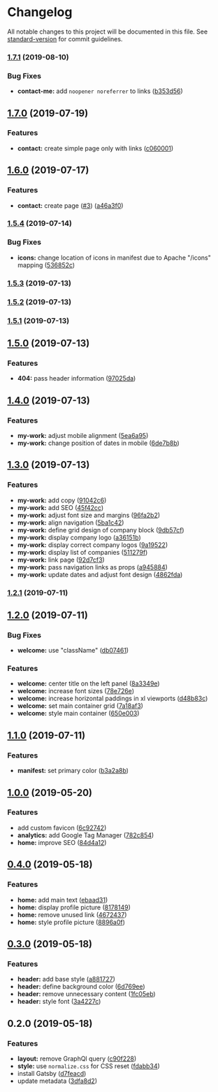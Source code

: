 # Changelog

All notable changes to this project will be documented in this file. See [standard-version](https://github.com/conventional-changelog/standard-version) for commit guidelines.

### [1.7.1](https://github.com/gatsbyjs/gatsby-starter-default/compare/v1.7.0...v1.7.1) (2019-08-10)


### Bug Fixes

* **contact-me:** add `noopener noreferrer` to links ([b353d56](https://github.com/gatsbyjs/gatsby-starter-default/commit/b353d56))

## [1.7.0](https://github.com/gatsbyjs/gatsby-starter-default/compare/v1.6.0...v1.7.0) (2019-07-19)


### Features

* **contact:** create simple page only with links ([c060001](https://github.com/gatsbyjs/gatsby-starter-default/commit/c060001))



## [1.6.0](https://github.com/gatsbyjs/gatsby-starter-default/compare/v1.5.4...v1.6.0) (2019-07-17)


### Features

* **contact:** create page ([#3](https://github.com/gatsbyjs/gatsby-starter-default/issues/3)) ([a46a3f0](https://github.com/gatsbyjs/gatsby-starter-default/commit/a46a3f0))



### [1.5.4](https://github.com/gatsbyjs/gatsby-starter-default/compare/v1.5.3...v1.5.4) (2019-07-14)


### Bug Fixes

* **icons:** change location of icons in manifest due to Apache "/icons" mapping ([536852c](https://github.com/gatsbyjs/gatsby-starter-default/commit/536852c))



### [1.5.3](https://github.com/gatsbyjs/gatsby-starter-default/compare/v1.5.2...v1.5.3) (2019-07-13)



### [1.5.2](https://github.com/gatsbyjs/gatsby-starter-default/compare/v1.5.1...v1.5.2) (2019-07-13)



### [1.5.1](https://github.com/gatsbyjs/gatsby-starter-default/compare/v1.5.0...v1.5.1) (2019-07-13)



## [1.5.0](https://github.com/gatsbyjs/gatsby-starter-default/compare/v1.4.0...v1.5.0) (2019-07-13)


### Features

* **404:** pass header information ([97025da](https://github.com/gatsbyjs/gatsby-starter-default/commit/97025da))



## [1.4.0](https://github.com/gatsbyjs/gatsby-starter-default/compare/v1.3.0...v1.4.0) (2019-07-13)


### Features

* **my-work:** adjust mobile alignment ([5ea6a95](https://github.com/gatsbyjs/gatsby-starter-default/commit/5ea6a95))
* **my-work:** change position of dates in mobile ([6de7b8b](https://github.com/gatsbyjs/gatsby-starter-default/commit/6de7b8b))



## [1.3.0](https://github.com/gatsbyjs/gatsby-starter-default/compare/v1.2.1...v1.3.0) (2019-07-13)


### Features

* **my-work:** add copy ([91042c6](https://github.com/gatsbyjs/gatsby-starter-default/commit/91042c6))
* **my-work:** add SEO ([45f42cc](https://github.com/gatsbyjs/gatsby-starter-default/commit/45f42cc))
* **my-work:** adjust font size and margins ([96fa2b2](https://github.com/gatsbyjs/gatsby-starter-default/commit/96fa2b2))
* **my-work:** align navigation ([5ba1c42](https://github.com/gatsbyjs/gatsby-starter-default/commit/5ba1c42))
* **my-work:** define grid design of company block ([9db57cf](https://github.com/gatsbyjs/gatsby-starter-default/commit/9db57cf))
* **my-work:** display company logo ([a36151b](https://github.com/gatsbyjs/gatsby-starter-default/commit/a36151b))
* **my-work:** display correct company logos ([9a19522](https://github.com/gatsbyjs/gatsby-starter-default/commit/9a19522))
* **my-work:** display list of companies ([511279f](https://github.com/gatsbyjs/gatsby-starter-default/commit/511279f))
* **my-work:** link page ([92d7cf3](https://github.com/gatsbyjs/gatsby-starter-default/commit/92d7cf3))
* **my-work:** pass navigation links as props ([a945884](https://github.com/gatsbyjs/gatsby-starter-default/commit/a945884))
* **my-work:** update dates and adjust font design ([4862fda](https://github.com/gatsbyjs/gatsby-starter-default/commit/4862fda))



### [1.2.1](https://github.com/gatsbyjs/gatsby-starter-default/compare/v1.2.0...v1.2.1) (2019-07-11)



## [1.2.0](https://github.com/gatsbyjs/gatsby-starter-default/compare/v1.1.0...v1.2.0) (2019-07-11)


### Bug Fixes

* **welcome:** use "className" ([db07461](https://github.com/gatsbyjs/gatsby-starter-default/commit/db07461))


### Features

* **welcome:** center title on the left panel ([8a3349e](https://github.com/gatsbyjs/gatsby-starter-default/commit/8a3349e))
* **welcome:** increase font sizes ([78e726e](https://github.com/gatsbyjs/gatsby-starter-default/commit/78e726e))
* **welcome:** increase horizontal paddings in xl viewports ([d48b83c](https://github.com/gatsbyjs/gatsby-starter-default/commit/d48b83c))
* **welcome:** set main container grid ([7a18af3](https://github.com/gatsbyjs/gatsby-starter-default/commit/7a18af3))
* **welcome:** style main container ([650e003](https://github.com/gatsbyjs/gatsby-starter-default/commit/650e003))



## [1.1.0](https://github.com/gatsbyjs/gatsby-starter-default/compare/v1.0.0...v1.1.0) (2019-07-11)


### Features

* **manifest:** set primary color ([b3a2a8b](https://github.com/gatsbyjs/gatsby-starter-default/commit/b3a2a8b))



## [1.0.0](https://github.com/gatsbyjs/gatsby-starter-default/compare/v0.4.0...v1.0.0) (2019-05-20)


### Features

* add custom favicon ([6c92742](https://github.com/gatsbyjs/gatsby-starter-default/commit/6c92742))
* **analytics:** add Google Tag Manager ([782c854](https://github.com/gatsbyjs/gatsby-starter-default/commit/782c854))
* **home:** improve SEO ([84d4a12](https://github.com/gatsbyjs/gatsby-starter-default/commit/84d4a12))



## [0.4.0](https://github.com/gatsbyjs/gatsby-starter-default/compare/v0.3.0...v0.4.0) (2019-05-18)


### Features

* **home:** add main text ([ebaad31](https://github.com/gatsbyjs/gatsby-starter-default/commit/ebaad31))
* **home:** display profile picture ([8178149](https://github.com/gatsbyjs/gatsby-starter-default/commit/8178149))
* **home:** remove unused link ([4672437](https://github.com/gatsbyjs/gatsby-starter-default/commit/4672437))
* **home:** style profile picture ([8896a0f](https://github.com/gatsbyjs/gatsby-starter-default/commit/8896a0f))



## [0.3.0](https://github.com/gatsbyjs/gatsby-starter-default/compare/v0.2.0...v0.3.0) (2019-05-18)


### Features

* **header:** add base style ([a881727](https://github.com/gatsbyjs/gatsby-starter-default/commit/a881727))
* **header:** define background color ([6d769ee](https://github.com/gatsbyjs/gatsby-starter-default/commit/6d769ee))
* **header:** remove unnecessary content ([1fc05eb](https://github.com/gatsbyjs/gatsby-starter-default/commit/1fc05eb))
* **header:** style font ([3a4227c](https://github.com/gatsbyjs/gatsby-starter-default/commit/3a4227c))



## 0.2.0 (2019-05-18)


### Features

* **layout:** remove GraphQl query ([c90f228](https://github.com/gatsbyjs/gatsby-starter-default/commit/c90f228))
* **style:** use `normalize.css` for CSS reset ([fdabb34](https://github.com/gatsbyjs/gatsby-starter-default/commit/fdabb34))
* install Gatsby ([d7feacd](https://github.com/gatsbyjs/gatsby-starter-default/commit/d7feacd))
* update metadata ([3dfa8d2](https://github.com/gatsbyjs/gatsby-starter-default/commit/3dfa8d2))
